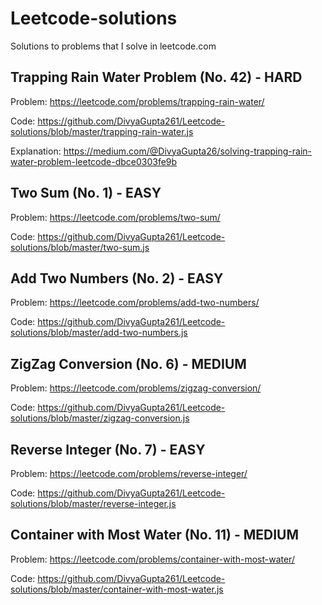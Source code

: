 # Leetcode-solutions

Solutions to problems that I solve in leetcode.com

## Trapping Rain Water Problem (No. 42) - HARD

Problem: https://leetcode.com/problems/trapping-rain-water/

Code: https://github.com/DivyaGupta261/Leetcode-solutions/blob/master/trapping-rain-water.js

Explanation: https://medium.com/@DivyaGupta26/solving-trapping-rain-water-problem-leetcode-dbce0303fe9b


## Two Sum (No. 1) - EASY

Problem: https://leetcode.com/problems/two-sum/

Code: https://github.com/DivyaGupta261/Leetcode-solutions/blob/master/two-sum.js


## Add Two Numbers (No. 2) - EASY

Problem: https://leetcode.com/problems/add-two-numbers/

Code: https://github.com/DivyaGupta261/Leetcode-solutions/blob/master/add-two-numbers.js


## ZigZag Conversion (No. 6) - MEDIUM

Problem: https://leetcode.com/problems/zigzag-conversion/

Code: https://github.com/DivyaGupta261/Leetcode-solutions/blob/master/zigzag-conversion.js


## Reverse Integer (No. 7) - EASY

Problem: https://leetcode.com/problems/reverse-integer/

Code: https://github.com/DivyaGupta261/Leetcode-solutions/blob/master/reverse-integer.js


## Container with Most Water (No. 11) - MEDIUM

Problem: https://leetcode.com/problems/container-with-most-water/

Code: https://github.com/DivyaGupta261/Leetcode-solutions/blob/master/container-with-most-water.js






